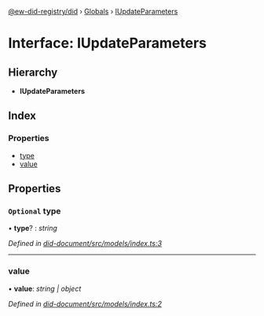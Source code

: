 [@ew-did-registry/did](../README.md) › [Globals](../globals.md) › [IUpdateParameters](iupdateparameters.md)

# Interface: IUpdateParameters

## Hierarchy

* **IUpdateParameters**

## Index

### Properties

* [type](iupdateparameters.md#optional-type)
* [value](iupdateparameters.md#value)

## Properties

### `Optional` type

• **type**? : *string*

*Defined in [did-document/src/models/index.ts:3](https://github.com/energywebfoundation/ew-did-registry/blob/a4486d9/packages/did-document/src/models/index.ts#L3)*

___

###  value

• **value**: *string | object*

*Defined in [did-document/src/models/index.ts:2](https://github.com/energywebfoundation/ew-did-registry/blob/a4486d9/packages/did-document/src/models/index.ts#L2)*
